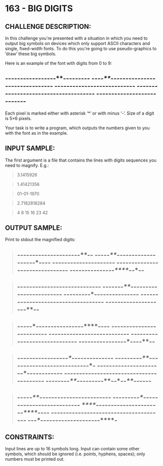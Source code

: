 # 163 - BIG DIGITS
## CHALLENGE DESCRIPTION:

In this challenge you're presented with a situation in which you need to output big symbols on devices which only support ASCII characters and single, fixed-width fonts. To do this you're going to use pseudo-graphics to ‘draw’ these big symbols.

Here is an example of the font with digits from 0 to 9:

-**----*--***--***---*---****--**--****--**---**--
*--*--**-----*----*-*--*-*----*-------*-*--*-*--*-
*--*---*---**---**--****-***--***----*---**---***-
*--*---*--*-------*----*----*-*--*--*---*--*----*-
-**---***-****-***-----*-***---**---*----**---**--
--------------------------------------------------
Each pixel is marked either with asterisk ‘*’ or with minus ‘-’. Size of a digit is 5×6 pixels.

Your task is to write a program, which outputs the numbers given to you with the font as in the example.

## INPUT SAMPLE:

The first argument is a file that contains the lines with digits sequences you need to magnify. E.g.:

> 3.1415926

> 1.41421356

> 01-01-1970

> 2.7182818284

> 4 8 15 16 23 42

## OUTPUT SAMPLE:

Print to stdout the magnified digits:

>***----*---*-----*--****--**--***---**--
>---*--**--*--*--**--*----*--*----*-*----
>-**----*--****---*--***---***--**--***--
>---*---*-----*---*-----*----*-*----*--*-
>***---***----*--***-***---**--****--**--
>----------------------------------------

>--*---*-----*---*---***----*--***--****--**--
>-**--*--*--**--*--*----*--**-----*-*----*----
>--*--****---*--****--**----*---**--***--***--
>--*-----*---*-----*-*------*-----*----*-*--*-
>-***----*--***----*-****--***-***--***---**--
>---------------------------------------------

>-**----*---**----*----*---**--****--**--
>*--*--**--*--*--**---**--*--*----*-*--*-
>*--*---*--*--*---*----*---***---*--*--*-
>*--*---*--*--*---*----*-----*--*---*--*-
>-**---***--**---***--***--**---*----**--
>----------------------------------------

>***--****---*---**--***---**----*---**--***---**---*---
>---*----*--**--*--*----*-*--*--**--*--*----*-*--*-*--*-
>-**----*----*---**---**---**----*---**---**---**--****-
>*-----*-----*--*--*-*----*--*---*--*--*-*----*--*----*-
>****--*----***--**--****--**---***--**--****--**-----*-
>-------------------------------------------------------

>-*----**----*--****---*---**--***--***---*---***--
>*--*-*--*--**--*-----**--*-------*----*-*--*----*-
>****--**----*--***----*--***---**---**--****--**--
>---*-*--*---*-----*---*--*--*-*-------*----*-*----
>---*--**---***-***---***--**--****-***-----*-****-
>--------------------------------------------------

## CONSTRAINTS:

Input lines are up to 16 symbols long.
Input can contain some other symbols, which should be ignored (i.e. points, hyphens, spaces); only numbers must be printed out.
